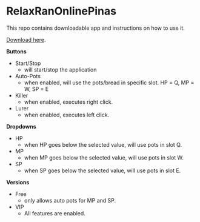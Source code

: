 # RelaxRanOnlinePinas
This repo contains downloadable app and instructions on how to use it.

[Download here](https://github.com/cayroso/RelaxRanOnlinePinas/blob/3cc8320bc34be218b5730f9273237a2d21825b08/RelaxRanOnlinePinas.exe).

<b>Buttons</b>
- Start/Stop 
  - will start/stop the application
- Auto-Pots 
  - when enabled, will use the pots/bread in specific slot. HP = Q, MP = W, SP = E
- Killer 
  - when enabled, executes right click.
- Lurer 
  - when enabled, executes left click.

<b>Dropdowns</b>
- HP
  - when HP goes below the selected value, will use pots in slot Q.
- MP
  - when MP goes below the selected value, will use pots in slot W.
- SP
  - when SP goes below the selected value, will use pots in slot E.

<b>Versions</b>
- Free
  - only allows auto pots for MP and SP.
- VIP
  - All features are enabled.
